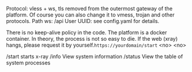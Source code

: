 Protocol: vless + ws, tls removed from the outermost gateway of the platform. Of course you can also change it to vmess, trojan and other protocols.
Path ws: /api
User UUID: see config.yaml for details.


There is no keep-alive policy in the code. The platform is a docker container. In theory, the process is not so easy to die. If the web (xray) hangs, please request it by yourself.`https://yourdomain/start`
&lt;no&gt;
&lt;no&gt;

/start starts x-ray
/info View system information
/status View the table of system processes

 
